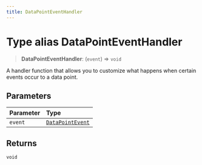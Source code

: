 ```yaml
---
title: DataPointEventHandler
---
```


# Type alias DataPointEventHandler

> **DataPointEventHandler**: (`event`) => `void`

A handler function that allows you to customize what happens when certain events occur to
a data point.

## Parameters

| Parameter | Type |
| :------ | :------ |
| `event` | [`DataPointEvent`](type-alias.DataPointEvent.md) |

## Returns

`void`
